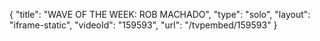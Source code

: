 {
    "title": "WAVE OF THE WEEK: ROB MACHADO",
    "type": "solo",
    "layout": "iframe-static",
    "videoId": "159593",
    "url": "\/tvpembed\/159593"
}